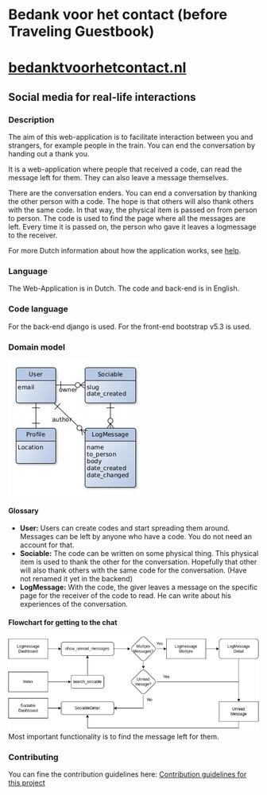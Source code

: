 # Bedank voor het contact (before Traveling Guestbook)
# [bedanktvoorhetcontact.nl](www.bedanktvoorhetcontact.nl)
## Social media for real-life interactions

### Description
The aim of this web-application is to facilitate interaction between you and strangers, for example people in the train. You can end the conversation by handing out a thank you.

It is a web-application where people that received a code, can read the message left for them. They can also leave a message themselves.

There are the conversation enders. You can end a conversation by thanking the other person with a code. The hope is that others will also thank others with the same code. In that way, the physical item is passed on from person to person.
The code is used to find the page where all the messages are left. Every time it is passed on, the person who gave it leaves a logmessage to the receiver.

For more Dutch information about how the application works, see [help](https://bedanktvoorhetcontact.nl/help).

### Language
The Web-Application is in Dutch. The code and back-end is in English.

### Code language
For the back-end django is used. For the front-end bootstrap v5.3 is used.

### Domain model
![Entity Relationship Diagram](architecture/domainModel.jpg)

#### Glossary
-  **User:** Users can create codes and start spreading them around. Messages can be left by anyone who have a code. You do not need an account for that.
- **Sociable:** The code can be written on some physical thing. This physical item is used to thank the other for the conversation. Hopefully that other will also thank others with the same code for the conversation. (Have not renamed it yet in the backend)
- **LogMessage:** With the code, the giver leaves a message on the specific page for the receiver of the code to read. He can write about his experiences of the conversation.

#### Flowchart for getting to the chat
![Flowchart to sociable detail](architecture/flowToSociableDetail.png)
Most important functionality is to find the message left for them.

### Contributing
You can fine the contribution guidelines here:
[Contribution guidelines for this project](CONTRIBUTING.md)